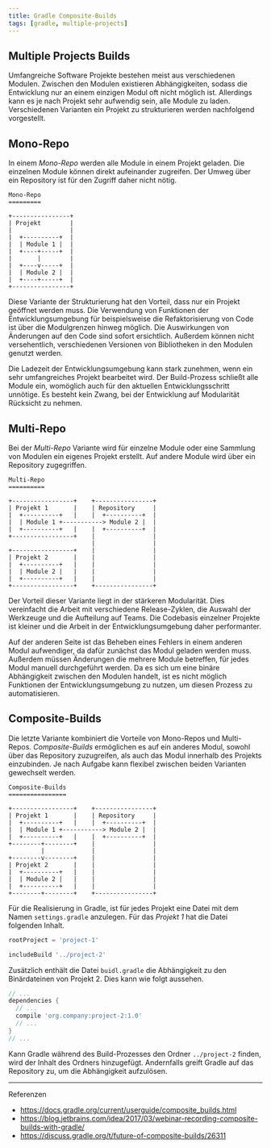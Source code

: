 ```yaml
---
title: Gradle Composite-Builds
tags: [gradle, multiple-projects]
---
```


## Multiple Projects Builds

Umfangreiche Software Projekte bestehen meist aus verschiedenen Modulen. Zwischen den Modulen existieren Abhängigkeiten, sodass die Entwicklung nur an einem einzigen Modul oft nicht möglich ist. Allerdings kann es je nach Projekt sehr aufwendig sein, alle Module zu laden. Verschiedenen Varianten ein Projekt zu strukturieren werden nachfolgend vorgestellt.

## Mono-Repo

In einem _Mono-Repo_ werden alle Module in einem Projekt geladen. Die einzelnen Module können direkt aufeinander zugreifen. Der Umweg über ein Repository ist für den Zugriff daher nicht nötig.

    Mono-Repo
    =========

    +----------------+
    | Projekt        |
    |                |
    |  +----------+  |
    |  | Module 1 |  |
    |  +----+-----+  |
    |       |        |
    |  +----v-----+  |
    |  | Module 2 |  |
    |  +----+-----+  |
    +----------------+

Diese Variante der Strukturierung hat den Vorteil, dass nur ein Projekt geöffnet werden muss. Die Verwendung von Funktionen der Entwicklungsumgebung für beispielsweise die Refaktorisierung von Code ist über die Modulgrenzen hinweg möglich. Die Auswirkungen von Änderungen auf den Code sind sofort ersichtlich. Außerdem können nicht versehentlich, verschiedenen Versionen von Bibliotheken in den Modulen genutzt werden.

Die Ladezeit der Entwicklungsumgebung kann stark zunehmen, wenn ein sehr umfangreiches Projekt bearbeitet wird. Der Build-Prozess schließt alle Module ein, womöglich auch für den aktuellen Entwicklungsschritt unnötige. Es besteht kein Zwang, bei der Entwicklung auf Modularität Rücksicht zu nehmen.

## Multi-Repo

Bei der _Multi-Repo_ Variante wird für einzelne Module oder eine Sammlung von Modulen ein eigenes Projekt erstellt. Auf andere Module wird über ein Repository zugegriffen.

    Multi-Repo
    ==========

    +-----------------+    +----------------+
    | Projekt 1       |    | Repository     |
    |  +----------+   |    |  +----------+  |
    |  | Module 1 +-----------> Module 2 |  |
    |  +----------+   |    |  +----------+  |
    +-----------------+    |                |
                           |                |
    +-----------------+    |                |
    | Projekt 2       |    |                |
    |  +----------+   |    |                |
    |  | Module 2 |   |    |                |
    |  +----------+   |    |                |
    +-----------------+    +----------------+

Der Vorteil dieser Variante liegt in der stärkeren Modularität. Dies vereinfacht die Arbeit mit verschiedene Release-Zyklen, die Auswahl der Werkzeuge und die Aufteilung auf Teams. Die Codebasis einzelner Projekte ist kleiner und die Arbeit in der Entwicklungsumgebung daher performanter.

Auf der anderen Seite ist das Beheben eines Fehlers in einem anderen Modul aufwendiger, da dafür zunächst das Modul geladen werden muss. Außerdem müssen Änderungen die mehrere Module betreffen, für jedes Modul manuell durchgeführt werden. Da es sich um eine binäre Abhängigkeit zwischen den Modulen handelt, ist es nicht möglich Funktionen der Entwicklungsumgebung zu nutzen, um diesen Prozess zu automatisieren.

## Composite-Builds

Die letzte Variante kombiniert die Vorteile von Mono-Repos und Multi-Repos. _Composite-Builds_ ermöglichen es auf ein anderes Modul, sowohl über das Repository zuzugreifen, als auch das Modul innerhalb des Projekts einzubinden. Je nach Aufgabe kann flexibel zwischen beiden Varianten gewechselt werden.

    Composite-Builds
    ================

    +-----------------+    +----------------+
    | Projekt 1       |    | Repository     |
    |  +----------+   |    |  +----------+  |
    |  | Module 1 +-----------> Module 2 |  |
    |  +----------+   |    |  +----------+  |
    +--------+--------+    |                |
             |             |                |
    +--------v--------+    |                |
    | Projekt 2       |    |                |
    |  +----------+   |    |                |
    |  | Module 2 |   |    |                |
    |  +----------+   |    |                |
    +--------+--------+    +----------------+

Für die Realisierung in Gradle, ist für jedes Projekt eine Datei mit dem Namen `settings.gradle` anzulegen. Für das _Projekt 1_ hat die Datei folgenden Inhalt.

```groovy
rootProject = 'project-1'

includeBuild '../project-2'
```

Zusätzlich enthält die Datei `buidl.gradle` die Abhängigkeit zu den Binärdateinen von Projekt 2. Dies kann wie folgt aussehen.

```groovy
// ...
dependencies {
  // ...
  compile 'org.company:project-2:1.0'
  // ...
}
// ...
```

Kann Gradle während des Build-Prozesses den Ordner `../project-2` finden, wird der Inhalt des Ordners hinzugefügt. Andernfalls greift Gradle auf das Repository zu, um die Abhängigkeit aufzulösen.

* * *

Referenzen

-   <https://docs.gradle.org/current/userguide/composite_builds.html>
-   <https://blog.jetbrains.com/idea/2017/03/webinar-recording-composite-builds-with-gradle/>
-   <https://discuss.gradle.org/t/future-of-composite-builds/26311>
